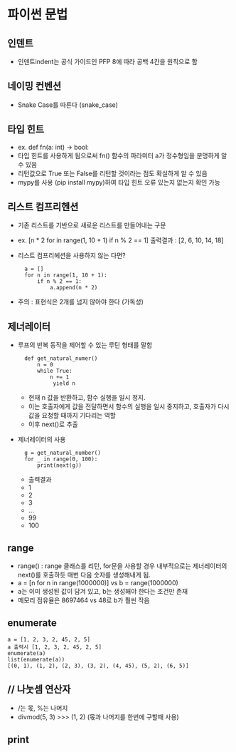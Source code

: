 # 파이썬 문법

## 인덴트
* 인덴트indent는 공식 가이드인 PFP 8에 따라 공백 4칸을 원칙으로 함

## 네이밍 컨벤션
* Snake Case를 따른다 (snake_case)

## 타입 힌트
* ex. def fn(a: int) -> bool:
* 타입 힌트를 사용하게 됨으로써 fn() 함수의 파라미터 a가 정수형임을 분명하게 알 수 있음
* 리턴값으로 True 또는 False를 리턴할 것이라는 점도 확실하게 알 수 있음
* mypy를 사용 (pip install mypy)하여 타입 힌트 오류 있는지 없는지 확인 가능

## 리스트 컴프리헨션
* 기존 리스트를 기반으로 새로운 리스트를 만들어내는 구문
* ex. [n * 2 for in range(1, 10 + 1) if n % 2 == 1] 출력결과 : [2, 6, 10, 14, 18]
* 리스트 컴프리헤션을 사용하지 않는 다면?

        a = []
        for n in range(1, 10 + 1):
            if n % 2 == 1:
                a.append(n * 2)

* 주의 : 표현식은 2개를 넘지 않아야 한다 (가독성)

## 제너레이터
* 루프의 반복 동작을 제어할 수 있는 루틴 형태를 말함

        def get_natural_numer()
            n = 0
            while True:
                n += 1
                 yield n 

    * 현재 n 값을 반환하고, 함수 실행을 일시 정지. 
    * 이는 호출자에게 값을 전달하면서 함수의 실행을 일시 중지하고, 호출자가 다시 값을 요청할 때까지 기다리는 역할
    * 이후 next()로 추출

* 제너레이터의 사용

        g = get_natural_number()
        for _ in range(0, 100):
            print(next(g))

    * 출력결과
    * 1
    * 2
    * 3
    * ...
    * 99
    * 100

## range
* range() : range 클래스를 리턴, for문을 사용할 경우 내부적으로는 제너레이터의 next()를 호출하듯 매번 다음 숫자를 생성해내게 됨. 
* a = [n for n in range(1000000)] vs b = range(1000000)
* a는 이미 생성된 값이 담겨 있고, b는 생성해야 한다는 조건만 존재
* 메모리 점유율은 8697464 vs 48로 b가 훨씬 작음

## enumerate

    a = [1, 2, 3, 2, 45, 2, 5]
    a 출력시 [1, 2, 3, 2, 45, 2, 5]
    enumerate(a)
    list(enumerate(a))
    [(0, 1), (1, 2), (2, 3), (3, 2), (4, 45), (5, 2), (6, 5)]

## // 나눗셈 연산자
* /는 몫, %는 나머지
* divmod(5, 3) >>> (1, 2) (몫과 나머지를 한번에 구할때 사용)

## print



